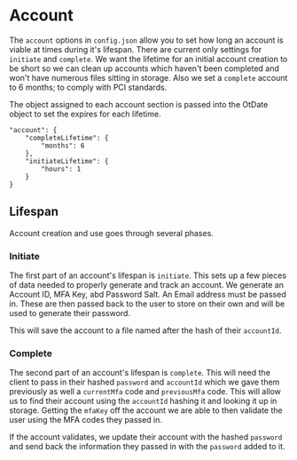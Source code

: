 Account
=======

The `account` options in `config.json` allow you to set how long an account is viable at times during it's lifespan. There are current only settings for `initiate` and `complete`. We want the lifetime for an initial account creation to be short so we can clean up accounts which haven't been completed and won't have numerous files sitting in storage. Also we set a `complete` account to 6 months; to comply with PCI standards.

The object assigned to each account section is passed into the OtDate object to set the expires for each lifetime.

    "account": {
        "completeLifetime": {
            "months": 6
        },
        "initiateLifetime": {
            "hours": 1
        }
    }


Lifespan
--------

Account creation and use goes through several phases.

### Initiate

The first part of an account's lifespan is `initiate`. This sets up a few pieces of data needed to properly generate and track an account. We generate an Account ID, MFA Key, abd Password Salt. An Email address must be passed in. These are then passed back to the user to store on their own and will be used to generate their password.

This will save the account to a file named after the hash of their `accountId`.

### Complete

The second part of an account's lifespan is `complete`. This will need the client to pass in their hashed `password` and `accountId` which we gave them previously as well a `currentMfa` code and `previousMfa` code. This will allow us to find their account using the `accountId` hashing it and looking it up in storage. Getting the `mfaKey` off the account we are able to then validate the user using the MFA codes they passed in.

If the account validates, we update their account with the hashed `password` and send back the information they passed in with the `password` added to it.